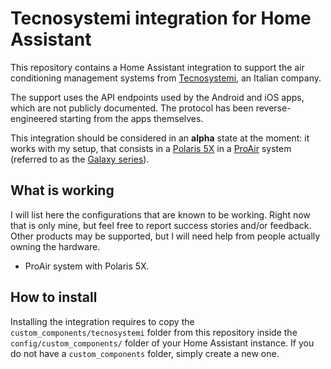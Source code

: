# Tecnosystemi integration for Home Assistant
This repository contains a Home Assistant integration to support the air conditioning 
management systems from [Tecnosystemi](https://www.tecnosystemi.com), an Italian company.

The support uses the API endpoints used by the Android and iOS apps, which are not 
publicly documented. The protocol has been reverse-engineered starting from the 
apps themselves. 

This integration should be considered in an **alpha** state at the moment: it works 
with my setup, that consists in a [Polaris 5X](https://www.tecnosystemi.com/en/pro/products/galaxy/proair-multi-zone-control-system/polaris-5x-wi-fi-single-control-unit-with-colour-display-communication-protocols-and-alexa-app-google-home?related=1&origin=https%3A%2F%2Fwww.tecnosystemi.com%2Fen%2Fpro%2Fproducts%2Fgalaxy%2Fproair-multi-zone-control-system)
 in a [ProAir](https://www.tecnosystemi.com/en/pro/products/galaxy/proair-multi-zone-control-system) 
system (referred to as the [Galaxy series](https://www.tecnosystemi.com/en/pro/products/galaxy/proair-multi-zone-control-system)).

## What is working
I will list here the configurations that are known to be working. Right now that is only mine, 
but feel free to report success stories and/or feedback. Other products may be supported, but
I will need help from people actually owning the hardware.

 * ProAir system with Polaris 5X.

## How to install
Installing the integration requires to copy the ``custom_components/tecnosystemi`` folder from 
this repository inside the ``config/custom_components/`` folder of your Home Assistant instance. 
If you do not have a ``custom_components`` folder, simply create a new one.
